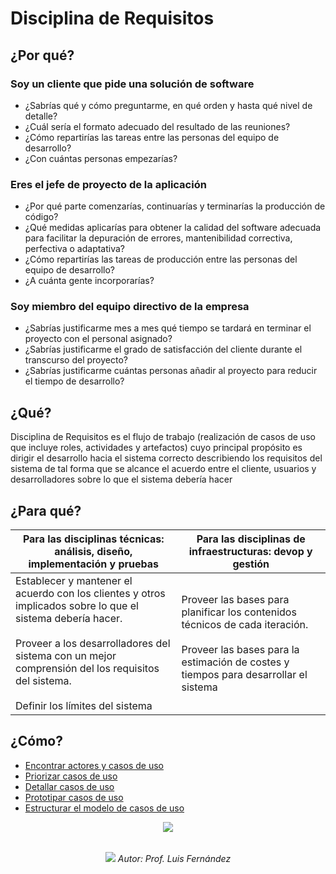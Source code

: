 # Disciplina de Requisitos

## ¿Por qué?

### Soy un cliente que pide una solución de software

- ¿Sabrías qué y cómo preguntarme, en qué orden y hasta qué nivel de detalle?
- ¿Cuál sería el formato adecuado del resultado de las reuniones?
- ¿Cómo repartirías las tareas entre las personas del equipo de desarrollo?
- ¿Con cuántas personas empezarías?

### Eres el jefe de proyecto de la aplicación

- ¿Por qué parte comenzarías, continuarías y terminarías la producción de código?
- ¿Qué medidas aplicarías para obtener la calidad del software adecuada para facilitar la depuración de errores, mantenibilidad correctiva, perfectiva o adaptativa?
- ¿Cómo repartirías las tareas de producción entre las personas del equipo de desarrollo?
- ¿A cuánta gente incorporarías?

### Soy miembro del equipo directivo de la empresa

- ¿Sabrías justificarme mes a mes qué tiempo se tardará en terminar el proyecto con el personal asignado?
- ¿Sabrías justificarme el grado de satisfacción del cliente durante el transcurso del proyecto?
- ¿Sabrías justificarme cuántas personas añadir al proyecto para reducir el tiempo de desarrollo?

## ¿Qué?

Disciplina de Requisitos es el flujo de trabajo (realización de casos de uso que incluye roles, actividades y artefactos) cuyo principal propósito es dirigir el desarrollo hacia el sistema correcto describiendo los requisitos del sistema de tal forma que se alcance el acuerdo entre el cliente, usuarios y desarrolladores sobre lo que el sistema debería hacer

## ¿Para qué?

|Para las disciplinas técnicas: análisis, diseño, implementación y pruebas|Para las disciplinas de infraestructuras: devop y gestión|
|-|-|
|Establecer y mantener el acuerdo con los clientes y otros implicados sobre lo que el sistema debería hacer.<br><br>Proveer a los desarrolladores del sistema con un mejor comprensión del los requisitos del sistema.<br><br>Definir los límites del sistema|Proveer las bases para planificar los contenidos técnicos de cada iteración.<br><br>Proveer las bases para la estimación de costes y tiempos para desarrollar el sistema|

## ¿Cómo?

- [Encontrar actores y casos de uso](/temario/contenidos/00006-CdU.eAyCdU.md)
- [Priorizar casos de uso](/temario/contenidos/00007-CdU.PCdU.md)
- [Detallar casos de uso](/temario/contenidos/00008-Cdu.dCdU.md)
- [Prototipar casos de uso](/temario/contenidos/00009-CdU.ICdU.md)
- [Estructurar el modelo de casos de uso](/temario/contenidos/00010-eCdU.md)

<div align=center>

![](/imagenes/modelosUML/disciplinaRequisitos_2.svg)

||
|-:|
![](/imagenes/modelosUML/disciplinaRequisitos.svg)
*Autor: Prof. Luis Fernández*

</div>
